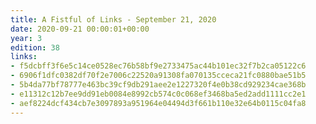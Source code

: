 ```yaml
---
title: A Fistful of Links - September 21, 2020
date: 2020-09-21 00:00:01+00:00
year: 3
edition: 38
links:
- f5dcbff3f6e5c14ce0528ec76b58bf9e2733475ac44b101ec32f7b2ca05122c6
- 6906f1dfc0382df70f2e7006c22520a91308fa070135cceca21fc0880bae51b5
- 5b4da77bf78777e463bc39cf9db291aee2e1227320f4e0b38cd929234cae368b
- e11312c12b7ee9dd91eb0084e8992cb574c0c068ef3468ba5ed2add1111cc2e1
- aef8224dcf434cb7e3097893a951964e04494d3f661b110e32e64b0115c04fa8
---
```

